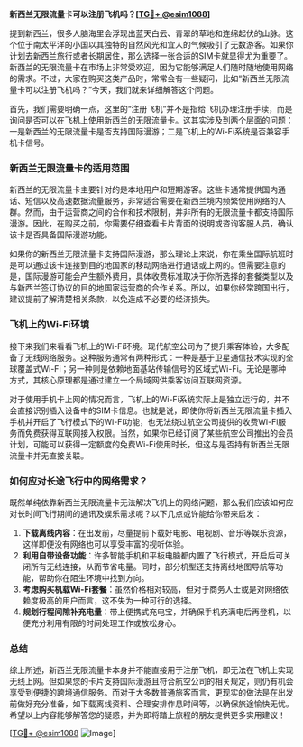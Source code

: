 **新西兰无限流量卡可以注册飞机吗？[[TG💪+ @esim1088](https://t.me/s/esim1088)]**

提到新西兰，很多人脑海里会浮现出蓝天白云、青翠的草地和连绵起伏的山脉。这个位于南太平洋的小国以其独特的自然风光和宜人的气候吸引了无数游客。如果你计划去新西兰旅行或者长期居住，那么选择一张合适的SIM卡就显得尤为重要了。新西兰的无限流量卡在市场上非常受欢迎，因为它能够满足人们随时随地使用网络的需求。不过，大家在购买这类产品时，常常会有一些疑问，比如“新西兰无限流量卡可以注册飞机吗？”今天，我们就来详细解答这个问题。

首先，我们需要明确一点，这里的“注册飞机”并不是指给飞机办理注册手续，而是询问是否可以在飞机上使用新西兰的无限流量卡。这其实涉及到两个层面的问题：一是新西兰的无限流量卡是否支持国际漫游；二是飞机上的Wi-Fi系统是否兼容手机卡信号。

### 新西兰无限流量卡的适用范围

新西兰的无限流量卡主要针对的是本地用户和短期游客。这些卡通常提供国内通话、短信以及高速数据流量服务，非常适合需要在新西兰境内频繁使用网络的人群。然而，由于运营商之间的合作和技术限制，并非所有的无限流量卡都支持国际漫游。因此，在购买之前，你需要仔细查看卡片背面的说明或咨询客服人员，确认该卡是否具备国际漫游功能。

如果你的新西兰无限流量卡支持国际漫游，那么理论上来说，你在乘坐国际航班时是可以通过该卡连接到目的地国家的移动网络进行通话或上网的。但需要注意的是，国际漫游可能会产生额外费用，具体收费标准取决于你所选择的套餐类型以及与新西兰签订协议的目的地国家运营商的合作关系。所以，如果你经常跨国出行，建议提前了解清楚相关条款，以免造成不必要的经济损失。

### 飞机上的Wi-Fi环境

接下来我们来看看飞机上的Wi-Fi环境。现代航空公司为了提升乘客体验，大多配备了无线网络服务。这种服务通常有两种形式：一种是基于卫星通信技术实现的全球覆盖式Wi-Fi；另一种则是依赖地面基站传输信号的区域式Wi-Fi。无论是哪种方式，其核心原理都是通过建立一个局域网供乘客访问互联网资源。

对于使用手机卡上网的情况而言，飞机上的Wi-Fi系统实际上是独立运行的，并不会直接识别插入设备中的SIM卡信息。也就是说，即使你将新西兰无限流量卡插入手机并开启了飞行模式下的Wi-Fi功能，也无法绕过航空公司提供的收费Wi-Fi服务而免费获得互联网接入权限。当然，如果你已经订阅了某些航空公司推出的会员计划，可能可以获得一定额度的免费Wi-Fi使用时长，但这与是否持有新西兰无限流量卡并无直接关联。

### 如何应对长途飞行中的网络需求？

既然单纯依靠新西兰无限流量卡无法解决飞机上的网络问题，那么我们应该如何应对长时间飞行期间的通讯及娱乐需求呢？以下几点或许能给你带来启发：

1. **下载离线内容**：在出发前，尽量提前下载好电影、电视剧、音乐等娱乐资源，这样即便没有网络也可以享受丰富的视听体验。
2. **利用自带设备功能**：许多智能手机和平板电脑都内置了飞行模式，开启后可关闭所有无线连接，从而节省电量。同时，部分机型还支持离线地图导航等功能，帮助你在陌生环境中找到方向。
3. **考虑购买机载Wi-Fi套餐**：虽然价格相对较高，但对于商务人士或是对网络依赖度极高的用户而言，这不失为一种可行的选择。
4. **规划行程间隙补充电量**：带上便携式充电宝，并确保手机充满电后再登机，以便充分利用有限的时间处理工作或放松身心。

### 总结

综上所述，新西兰无限流量卡本身并不能直接用于注册飞机，即无法在飞机上实现无线上网。但如果您的卡片支持国际漫游且符合航空公司的相关规定，则仍有机会享受到便捷的跨境通信服务。而对于大多数普通旅客而言，更现实的做法是在出发前做好充分准备，如下载离线资料、合理安排作息时间等，以确保旅途愉快无忧。希望以上内容能够解答您的疑惑，并为即将踏上旅程的朋友提供更多实用建议！

[[TG💪+ @esim1088](https://t.me/s/esim1088) ![Image](https://i.postimg.cc/4NQfJmqS/Snipaste-2025-05-13-00-14-12.png)]
